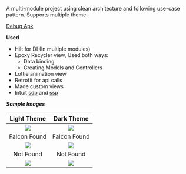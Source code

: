 A multi-module project using clean architecture and following use-case pattern.
Supports multiple theme.


[Debug Apk](apk/Finding-Falcon-debug.apk)


**Used**
  * Hilt for DI (In multiple modules)
  * Epoxy Recycler view, Used both ways:  
     * Data binding
     * Creating Models and Controllers
  * Lottie animation view
  * Retrofit for api calls
  * Made custom views 
  * Intuit [sdp](https://github.com/intuit/sdp) and [ssp](https://github.com/intuit/ssp)


***Sample Images***

|                                               **Light Theme**                                               |                                               **Dark Theme**                                                |
|:-----------------------------------------------------------------------------------------------------------:|:-----------------------------------------------------------------------------------------------------------:|
| ![](https://github.com/userKamalNayan/Finding-Falcone/assets/70440124/d6651672-6a12-4f81-8d54-feb84ab79371) | ![](https://github.com/userKamalNayan/Finding-Falcone/assets/70440124/83df1834-8c3e-4875-a190-516850a29506) |
|                                                Falcon Found                                                 |                                                Falcon Found                                                 |
| ![](https://github.com/userKamalNayan/Finding-Falcone/assets/70440124/5e0a0e68-a678-4cdf-ad69-d01289923c24) | ![](https://github.com/userKamalNayan/Finding-Falcone/assets/70440124/d86064dd-40b4-4b21-b75a-b77cb2cae551) |
|                                                  Not Found                                                  |                                                  Not Found                                                  |
| ![](https://github.com/userKamalNayan/Finding-Falcone/assets/70440124/a3e02741-a93b-4413-91c1-e4ca3d097621) | ![](https://github.com/userKamalNayan/Finding-Falcone/assets/70440124/b383d09f-4a8e-4041-8a4b-20f191368456) |

[//]: # ()
[//]: # (* ![light theme|200*500]&#40;https://github.com/userKamalNayan/Finding-Falcone/assets/70440124/d6651672-6a12-4f81-8d54-feb84ab79371&#41;)

[//]: # (* ![dark theme|200*500]&#40;https://github.com/userKamalNayan/Finding-Falcone/assets/70440124/83df1834-8c3e-4875-a190-516850a29506&#41;)